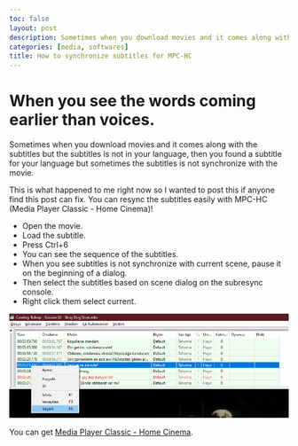 ```yaml
---
toc: false
layout: post
description: Sometimes when you download movies and it comes along with the subtitles but the subtitles is not in your language, then you found a subtitle for your language but sometimes the subtitles is not synchronize with the movie.
categories: [media, softwares]
title: How to synchronize subtitles for MPC-HC
---
```

# When you see the words coming earlier than voices.

Sometimes when you download movies and it comes along with the subtitles but the subtitles is not in your language, then you found a subtitle for your language but sometimes the subtitles is not synchronize with the movie.

This is what happened to me right now so I wanted to post this if anyone find this post can fix. You can resync the subtitles easily with MPC-HC (Media Player Classic - Home Cinema)!

- Open the movie.
- Load the subtitle.
- Press Ctrl+6
- You can see the sequence of the subtitles.
- When you see subtitles is not synchronize with current scene, pause it on the beginning of a dialog.
- Then select the subtitles based on scene dialog on the subresync console.
- Right click them select current.

![This is how it looks](/images/mpc-hc-resync.png "The red subtitles indicate where I am right now but the subtitle that I highleted is actually what I hear.")

You can get [Media Player Classic - Home Cinema](https://mpc-hc.org/).